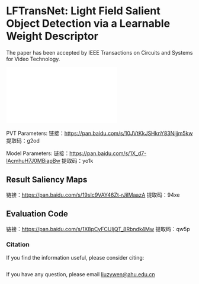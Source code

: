 # LFTransNet: Light Field Salient Object Detection via a Learnable Weight Descriptor
The paper has been accepted by IEEE Transactions on Circuits and Systems for Video Technology.


![Main](main.pdf)
 

PVT Parameters: 
链接：https://pan.baidu.com/s/10JVtKkJSHknY83Nijjm5kw 
提取码：g2od 

Model Parameters:
链接：https://pan.baidu.com/s/1X_d7-lAcmhuH7J0MBiapBw 
提取码：yo1k 




##  Result Saliency Maps 

链接：https://pan.baidu.com/s/19sIc9VAY46Zt-rJilMaazA 
提取码：94xe 


## Evaluation Code

链接：https://pan.baidu.com/s/1X8pCyFCUIjQT_8Rbndk4Mw 
提取码：qw5p 


### Citation

If you find the information useful, please consider citing:

```
```
If you have any question, please email  liuzywen@ahu.edu.cn
